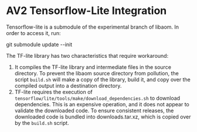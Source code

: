 # AV2 Tensorflow-Lite Integration

Tensorflow-lite is a submodule of the experimental branch of libaom. In order
to access it, run:

git submodule update --init

The TF-lite library has two characteristics that require workaround:

  1. It compiles the TF-lite library and intermediate files in the source
     directory. To prevent the libaom source directory from pollution, the
     script `build.sh` will make a copy of the library, build it, and copy over
     the compiled output into a destination directory.
  2. TF-lite requires the execution of
     `tensorflow/lite/tools/make/download_dependencies.sh` to download
     dependencies. This is an expensive operation, and it does not appear to
     validate the downloaded code. To ensure consistent releases, the downloaded
     code is bundled into downloads.tar.xz, which is copied over by the
     `build.sh` script.
